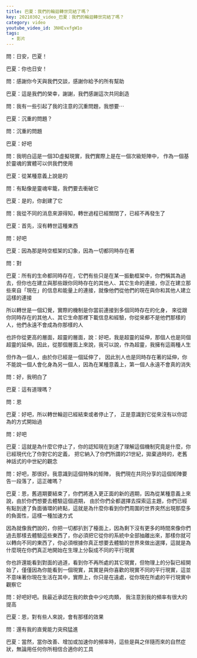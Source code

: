 ```yaml
---
title: 巴夏：我們的輪迴轉世完結了嗎？
key: 20210302_video_巴夏：我們的輪迴轉世完結了嗎？
category: video
youtube_video_id: 3NHEvxfgW1o
tags:
  - 影片
---
```


問：日安，巴夏！

巴夏：你也日安！

問：感謝你今天與我們交談，感謝你給予的所有幫助

巴夏：這是我們的榮幸，謝謝，我們感謝這次共同創造

問：我有一些引起了我的注意的沉重問題，我想要⋯

巴夏：沉重的問題？

問：沉重的問題

巴夏：好吧

問：我明白這是一個3D虛擬現實，我們實際上是在一個次級矩陣中， 作為一個基於靈魂的實體可以供我們使用

巴夏：從某種意義上說是的

問：有點像是靈魂牢籠，我們要去衝破它

巴夏：是的，你創建了它

問：我從不同的消息來源得知，轉世過程已經關閉了，已經不再發生了

巴夏：首先，沒有轉世這種東西

問：好吧

巴夏：因為那是時空框架的幻象，因為一切都同時存在著

問：對

巴夏：所有的生命都同時存在，它們有些只是在某一振動框架中，你們稱其為過去，但你也在建立與那些跟你同時存在的其他人、其它生命的連接，你正在建立那些來自「現在」的信息和能量上的連接，就像他們從他們的現在與你和其他人建立這樣的連接

所以轉世是一個幻覺，實際的機制是你當前連接到多個同時存在的化身， 來從跟你同時存在的其他人、其它生命那裡下載信息和經驗，你從來都不是他們那樣的人，他們永遠不會成為你那樣的人

也許你從更高的層面，超靈的層面，說：好吧，我是超靈的延伸，那個人也是同個超靈的延伸。因此，從那個層面上來說，我可以說，作為超靈，我擁有這兩種人生

但作為一個人，由於你已經是一個延伸了， 因此別人也是同時存在著的延伸，你不能說一個人會化身為另一個人，因為在某種意義上，第一個人永遠不會真的消失

問：好，我明白了

巴夏：這有道理嗎？

問：恩

巴夏：好吧，所以轉世輪迴已經結束或者停止了， 正是意識到它從來沒有以你認為的方式開始過

問：好吧

巴夏：這就是為什麼它停止了，你的認知現在到達了理解這個機制究竟是什麼，你已經現代化了你對它的定義， 把它納入了你們所謂的21世紀，拋棄過時的，老舊神話式的中世紀的觀念

問：好吧，那很好。我意識到這個特殊的矩陣， 我們現在共同分享的這個矩陣要告一段落了，這正確嗎？

巴夏：恩，舊週期要結束了，你們將進入更正面的新的週期，因為從某種意義上來說，由於你們想要去體驗這個週期， 由於你們全都選擇去探索這主題，你們已經有點到達了負面循環的終點，這就是為什麼你看到你們周圍的世界突然出現那麼多的負面性，這樣一種加速方式

因為就像我們說的，你把一切都扒到了檯面上，因為剩下沒有更多的時間來像你們過去那樣去體驗這些東西了，你必須把它從你的系統中全部抽離出來，那樣你就可以轉向不同的東西了，你必須根據你真正想要去體驗的世界來做出選擇，這就是為什麼現在你們真正地開始在生理上分裂成不同的平行現實

你也許還能看到對面的過道，看到你不再所處的其它現實，但物理上的分裂已經開始了，僅僅因為你能看到一個現實，其實是與你喜歡的現實不同的平行現實，這並不意味著你現在生活在其中，實際上，你只是在遠處，從你現在所處的平行現實中觀察它

問：好吧好吧。我最近承認在我的飲食中少吃肉類， 我注意到我的頻率有很大的提高

巴夏：恩，對有些人來說，會有那樣的效果

問：還有我的直覺能力突飛猛進

巴夏：當然，當你改善、增加或加速你的頻率時，這些是與之伴隨而來的自然症狀，無論用任何你所相信合適你的工具
